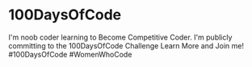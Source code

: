 # 100DaysOfCode
I'm noob coder learning to Become Competitive Coder. I'm publicly committing to the 100DaysOfCode Challenge Learn More and Join me!  #100DaysOfCode  #WomenWhoCode
